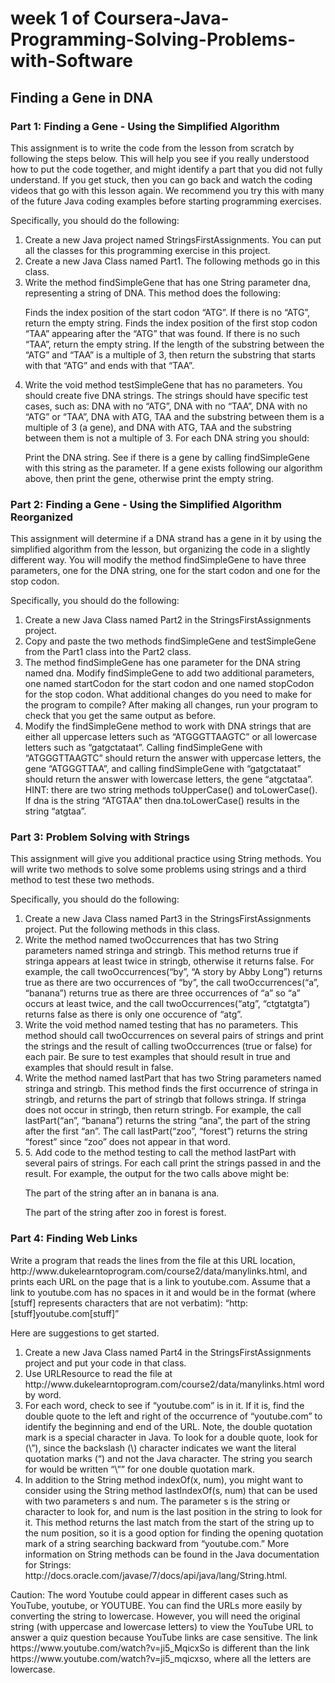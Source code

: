 <h1>week 1 of Coursera-Java-Programming-Solving-Problems-with-Software</h1>
<h2>Finding a Gene in DNA</h2>
<h3>Part 1: Finding a Gene - Using the Simplified Algorithm</h3>
<p>
This assignment is to write the code from the lesson from scratch by following the steps below. This will help you see if you really understood how to put the code together, and might identify a part that you did not fully understand. If you get stuck, then you can go back and watch the coding videos that go with this lesson again. We recommend you try this with many of the future Java coding examples before starting programming exercises.
</p>
<p>
Specifically, you should do the following:
</p>
<p>
<ol>
<li>Create a new Java project named StringsFirstAssignments. You can put all the classes for this programming exercise in this project.</li>
<li>
Create a new Java Class named Part1. The following methods go in this class.
  </li>
  <li>
Write the method findSimpleGene that has one String parameter dna, representing a string of DNA. This method does the following:
  <p>
Finds the index position of the start codon “ATG”. If there is no “ATG”, return the empty string.
Finds the index position of the first stop codon “TAA” appearing after the “ATG” that was found. If there is no such “TAA”, return the empty string.
If the length of the substring between the “ATG” and “TAA” is a multiple of 3, then return the substring that starts with that “ATG” and ends with that “TAA”.</p>
  </li>
  <li>
Write the void method testSimpleGene that has no parameters. You should create five DNA strings. The strings should have specific test cases, such as: DNA with no “ATG”, DNA with no “TAA”, DNA with no “ATG” or “TAA”, DNA with ATG, TAA and the substring between them is a multiple of 3 (a gene), and DNA with ATG, TAA and the substring between them is not a multiple of 3. For each DNA string you should:
<p>
Print the DNA string.
See if there is a gene by calling findSimpleGene with this string as the parameter. If a gene exists following our algorithm above, then print the gene, otherwise print the empty string.</p></li>
</ol>
</p>

<h3>Part 2: Finding a Gene - Using the Simplified Algorithm Reorganized</h3>
<p>
This assignment will determine if a DNA strand has a gene in it by using the simplified algorithm from the lesson, but organizing the code in a slightly different way. You will modify the method findSimpleGene to have three parameters, one for the DNA string, one for the start codon and one for the stop codon.
</p>
<p>
Specifically, you should do the following:
</p>
<ol>
  <li>
Create a new Java Class named Part2 in the StringsFirstAssignments project.
  </li>
  <li>
Copy and paste the two methods findSimpleGene and testSimpleGene from the Part1 class into the Part2 class.
  </li>
  <li>
The method findSimpleGene has one parameter for the DNA string named dna. Modify findSimpleGene to add two additional parameters, one named startCodon for the start codon and one named stopCodon for the stop codon. What additional changes do you need to make for the program to compile? After making all changes, run your program to check that you get the same output as before.
  </li>
  <li>
Modify the findSimpleGene method to work with DNA strings that are either all uppercase letters such as “ATGGGTTAAGTC” or all lowercase letters such as “gatgctataat”. Calling findSimpleGene with “ATGGGTTAAGTC” should return the answer with uppercase letters, the gene “ATGGGTTAA”, and calling findSimpleGene with “gatgctataat” should return the answer with lowercase letters, the gene “atgctataa”. HINT: there are two string methods toUpperCase() and toLowerCase(). If dna is the string “ATGTAA” then dna.toLowerCase() results in the string “atgtaa”.
  </li>
  </ol>

<h3>Part 3: Problem Solving with Strings</h3>
<p>
This assignment will give you additional practice using String methods. You will write two methods to solve some problems using strings and a third method to test these two methods.
</p>
<p>
Specifically, you should do the following:
</p>
<ol>
  <li>
Create a new Java Class named Part3 in the StringsFirstAssignments project. Put the following methods in this class.
  </li>
  <li>
Write the method named twoOccurrences that has two String parameters named stringa and stringb. This method returns true if stringa appears at least twice in stringb, otherwise it returns false. For example, the call twoOccurrences(“by”, “A story by Abby Long”) returns true as there are two occurrences of “by”, the call twoOccurrences(“a”, “banana”) returns true as there are three occurrences of “a” so “a” occurs at least twice, and the call twoOccurrences(“atg”, “ctgtatgta”) returns false as there is only one occurence of “atg”.
  </li>
  <li>
Write the void method named testing that has no parameters. This method should call twoOccurrences on several pairs of strings and print the strings and the result of calling twoOccurrences (true or false) for each pair. Be sure to test examples that should result in true and examples that should result in false.
  </li>
  <li>
Write the method named lastPart that has two String parameters named stringa and stringb. This method finds the first occurrence of stringa in stringb, and returns the part of stringb that follows stringa. If stringa does not occur in stringb, then return stringb. For example, the call lastPart(“an”, “banana”) returns the string “ana”, the part of the string after the first “an”. The call lastPart(“zoo”, “forest”) returns the string “forest” since “zoo” does not appear in that word.
  </li>
  <li>
5. Add code to the method testing to call the method lastPart with several pairs of strings. For each call print the strings passed in and the result. For example, the output for the two calls above might be:
<p>
  The part of the string after an in banana is ana.
    </p>
    <p>The part of the string after zoo in forest is forest.</p>
</li>
</ol>
<h3>Part 4: Finding Web Links</h3>
<p>
Write a program that reads the lines from the file at this URL location, http://www.dukelearntoprogram.com/course2/data/manylinks.html, and prints each URL on the page that is a link to youtube.com. Assume that a link to youtube.com has no spaces in it and would be in the format (where [stuff] represents characters that are not verbatim): “http:[stuff]youtube.com[stuff]”
</p>
<p>
Here are suggestions to get started.
</p>
<ol>
  <li>
Create a new Java Class named Part4 in the StringsFirstAssignments project and put your code in that class.
  </li>
<li>
Use URLResource to read the file at http://www.dukelearntoprogram.com/course2/data/manylinks.html word by word.
</li>
<li>
For each word, check to see if “youtube.com” is in it. If it is, find the double quote to the left and right of the occurrence of “youtube.com” to identify the beginning and end of the URL. Note, the double quotation mark is a special character in Java. To look for a double quote, look for (\”), since the backslash (\) character indicates we want the literal quotation marks (“) and not the Java character. The string you search for would be written “\”” for one double quotation mark.
</li>
<li>
In addition to the String method indexOf(x, num), you might want to consider using the String method lastIndexOf(s, num) that can be used with two parameters s and num. The parameter s is the string or character to look for, and num is the last position in the string to look for it. This method returns the last match from the start of the string up to the num position, so it is a good option for finding the opening quotation mark of a string searching backward from “youtube.com.” More information on String methods can be found in the Java documentation for Strings: http://docs.oracle.com/javase/7/docs/api/java/lang/String.html.
</li>
  </ol>
<p>
Caution: The word Youtube could appear in different cases such as YouTube, youtube, or YOUTUBE. You can find the URLs more easily by converting the string to lowercase. However, you will need the original string (with uppercase and lowercase letters) to view the YouTube URL to answer a quiz question because YouTube links are case sensitive. The link https://www.youtube.com/watch?v=ji5_MqicxSo is different than the link https://www.youtube.com/watch?v=ji5_mqicxso, where all the letters are lowercase.</p>
